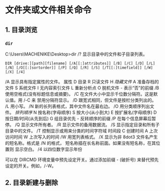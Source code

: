 # 文件夹或文件相关命令

## 1. 目录浏览

### `dir`

C:\Users\MACHENIKE\Desktop>dir /?
显示目录中的文件和子目录列表。

`DIR [drive:][path][filename] [/A[[:]attributes]] [/B] [/C] [/D] [/L] [/N]
  [/O[[:]sortorder]] [/P] [/Q] [/R] [/S] [/T[[:]timefield]] [/W] [/X] [/4]`

  /A          显示具有指定属性的文件。
  属性         D  目录                R  只读文件
               H  *隐藏文件*            A  准备存档的文件
               S  系统文件            I  无内容索引文件
               L  重新分析点          O  脱机文件
               -  表示“否”的前缀
    /B          使用空格式(没有标题信息或摘要)。
    /C          在文件大小中显示千位数分隔符。这是默认值。用 /-C 来
                            禁用分隔符显示。
    /D          跟宽式相同，但文件是按栏分类列出的。
    /L          用小写。
    /N          新的长列表格式，其中文件名在最右边。
    /O          用分类顺序列出文件。
    *排列顺序*     N  按名称(字母顺序)     S  按大小(从小到大)
                              E  按扩展名(字母顺序)   D  按日期/时间(从先到后)
                              G  组目录优先           -  反转顺序的前缀
    /P          在每个信息屏幕后暂停。
    /Q          显示文件所有者。
    /R          显示文件的备用数据流。
    /S          显示指定目录和所有子目录中的文件。
    /T          控制显示或用来分类的时间字符域
    时间段      C  创建时间
                            A  上次访问时间
                            W  上次写入的时间
    /W          用宽列表格式。
    /X          显示为非 8dot3 文件名产生的短名称。格式是 /N 的格式，
                            短名称插在长名称前面。如果没有短名称，在其位置则
                            显示空白。
    /4          以四位数字显示年份

可以在 DIRCMD 环境变量中预先设定开关。通过添加前缀 - (破折号)
来替代预先设定的开关。例如，/-W。

## 2. 目录新建与删除

